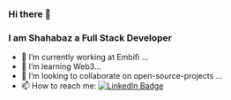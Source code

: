### Hi there 👋
### I am Shahabaz a Full Stack Developer

- 🔭 I’m currently working at Embifi ...
- 🌱 I’m learning Web3...
- 👯 I’m looking to collaborate on open-source-projects ...
- 📫 How to reach me:
[![LinkedIn Badge](https://img.shields.io/badge/LinkedIn-Profile-informational?style=flat&logo=linkedin&logoColor=white&color=0D76A8)](https://www.linkedin.com/in/shahabaz-kc-4ab5a5195/)
